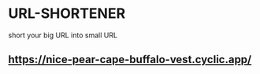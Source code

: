 # URL-SHORTENER
short your big URL into small URL

## https://nice-pear-cape-buffalo-vest.cyclic.app/
